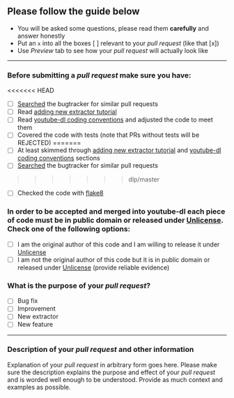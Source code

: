 ## Please follow the guide below

- You will be asked some questions, please read them **carefully** and answer honestly
- Put an `x` into all the boxes [ ] relevant to your *pull request* (like that [x])
- Use *Preview* tab to see how your *pull request* will actually look like

---

### Before submitting a *pull request* make sure you have:
<<<<<<< HEAD
- [ ] [Searched](https://github.com/ytdl-org/youtube-dl/search?q=is%3Apr&type=Issues) the bugtracker for similar pull requests
- [ ] Read [adding new extractor tutorial](https://github.com/ytdl-org/youtube-dl#adding-support-for-a-new-site)
- [ ] Read [youtube-dl coding conventions](https://github.com/ytdl-org/youtube-dl#youtube-dl-coding-conventions) and adjusted the code to meet them
- [ ] Covered the code with tests (note that PRs without tests will be REJECTED)
=======
- [ ] At least skimmed through [adding new extractor tutorial](https://github.com/ytdl-org/youtube-dl#adding-support-for-a-new-site) and [youtube-dl coding conventions](https://github.com/ytdl-org/youtube-dl#youtube-dl-coding-conventions) sections
- [ ] [Searched](https://github.com/yt-dlp/yt-dlp/search?q=is%3Apr&type=Issues) the bugtracker for similar pull requests
>>>>>>> dlp/master
- [ ] Checked the code with [flake8](https://pypi.python.org/pypi/flake8)

### In order to be accepted and merged into youtube-dl each piece of code must be in public domain or released under [Unlicense](http://unlicense.org/). Check one of the following options:
- [ ] I am the original author of this code and I am willing to release it under [Unlicense](http://unlicense.org/)
- [ ] I am not the original author of this code but it is in public domain or released under [Unlicense](http://unlicense.org/) (provide reliable evidence)

### What is the purpose of your *pull request*?
- [ ] Bug fix
- [ ] Improvement
- [ ] New extractor
- [ ] New feature

---

### Description of your *pull request* and other information

Explanation of your *pull request* in arbitrary form goes here. Please make sure the description explains the purpose and effect of your *pull request* and is worded well enough to be understood. Provide as much context and examples as possible.
